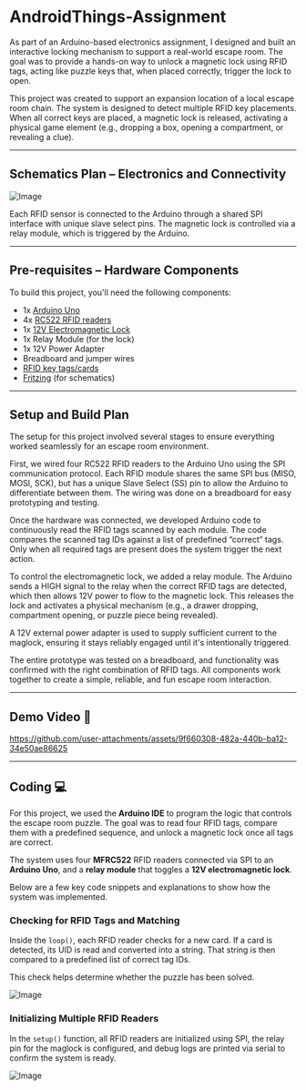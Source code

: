 # AndroidThings-Assignment

As part of an Arduino-based electronics assignment, I designed and built an interactive locking mechanism to support a real-world escape room. The goal was to provide a hands-on way to unlock a magnetic lock using RFID tags, acting like puzzle keys that, when placed correctly, trigger the lock to open.

This project was created to support an expansion location of a local escape room chain. The system is designed to detect multiple RFID key placements. When all correct keys are placed, a magnetic lock is released, activating a physical game element (e.g., dropping a box, opening a compartment, or revealing a clue).

---

## Schematics Plan – Electronics and Connectivity

![Image](https://github.com/user-attachments/assets/5a9d21e6-c40d-4c33-af3c-b6d14603bffe)

Each RFID sensor is connected to the Arduino through a shared SPI interface with unique slave select pins. The magnetic lock is controlled via a relay module, which is triggered by the Arduino.

---

## Pre-requisites – Hardware Components

To build this project, you'll need the following components:

- 1x [Arduino Uno](https://www.robofun.ro/platforme-de-dezvoltare/arduino-uno-r3.html) 
- 4x [RC522 RFID readers](https://www.optimusdigital.ro/ro/wireless-rfid/67-modul-cititor-rfid-mfrc522.html)
- 1x [12V Electromagnetic Lock](https://www.emag.ro/incuietoare-electromagnetica-mini-12-v-2830/pd/DG55YCYBM/)
- 1x Relay Module (for the lock)
- 1x 12V Power Adapter
- Breadboard and jumper wires
- [RFID key tags/cards](https://www.itgstore.ro/card-rfid-tk4100-overlay-125khz-cr80-alb-p-TK4100-OL-22432)
- [Fritzing](https://fritzing.org) (for schematics)

---

## Setup and Build Plan



The setup for this project involved several stages to ensure everything worked seamlessly for an escape room environment.

First, we wired four RC522 RFID readers to the Arduino Uno using the SPI communication protocol. Each RFID module shares the same SPI bus (MISO, MOSI, SCK), but has a unique Slave Select (SS) pin to allow the Arduino to differentiate between them. The wiring was done on a breadboard for easy prototyping and testing.

Once the hardware was connected, we developed Arduino code to continuously read the RFID tags scanned by each module. The code compares the scanned tag IDs against a list of predefined “correct” tags. Only when all required tags are present does the system trigger the next action.

To control the electromagnetic lock, we added a relay module. The Arduino sends a HIGH signal to the relay when the correct RFID tags are detected, which then allows 12V power to flow to the magnetic lock. This releases the lock and activates a physical mechanism (e.g., a drawer dropping, compartment opening, or puzzle piece being revealed).

A 12V external power adapter is used to supply sufficient current to the maglock, ensuring it stays reliably engaged until it's intentionally triggered.

The entire prototype was tested on a breadboard, and functionality was confirmed with the right combination of RFID tags. All components work together to create a simple, reliable, and fun escape room interaction.

---

## Demo Video 🎥

https://github.com/user-attachments/assets/9f660308-482a-440b-ba12-34e50ae86625

--- 

## Coding 💻

For this project, we used the **Arduino IDE** to program the logic that controls the escape room puzzle. The goal was to read four RFID tags, compare them with a predefined sequence, and unlock a magnetic lock once all tags are correct.

The system uses four **MFRC522** RFID readers connected via SPI to an **Arduino Uno**, and a **relay module** that toggles a **12V electromagnetic lock**.

Below are a few key code snippets and explanations to show how the system was implemented.

### Checking for RFID Tags and Matching

Inside the `loop()`, each RFID reader checks for a new card. If a card is detected, its UID is read and converted into a string. That string is then compared to a predefined list of correct tag IDs.

This check helps determine whether the puzzle has been solved.

![Image](https://github.com/user-attachments/assets/6187ae3f-6af0-4d77-b462-3dad13b2d124)


### Initializing Multiple RFID Readers

In the `setup()` function, all RFID readers are initialized using SPI, the relay pin for the maglock is configured, and debug logs are printed via serial to confirm the system is ready.


![Image](https://github.com/user-attachments/assets/0c37240e-3343-48e2-ab64-4ae6c0e0c1cd)

